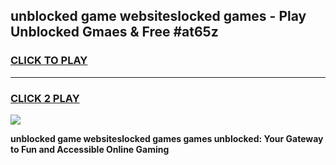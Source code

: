 
## unblocked game websiteslocked games - Play Unblocked Gmaes & Free #at65z
<h3>
<a href="https://news.freeplayer.one?title=unblocked_game_websiteslocked_games&ref=24F">CLICK TO PLAY</a></h3>
<hr>

<h3>
<a href="https://news.freeplayer.one?title=unblocked_game_websiteslocked_games&ref=24F">CLICK 2 PLAY</a>
  
</h3>

<a href="https://news.freeplayer.one?title=unblocked_game_websiteslocked_games&ref=24F/"><img src="https://clearcache.store/games.png"></a>


**unblocked game websiteslocked games games unblocked: Your Gateway to Fun and Accessible Online Gaming**
